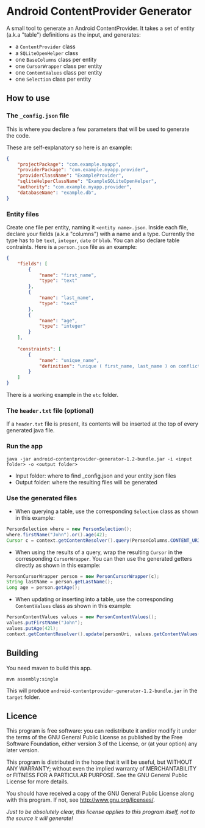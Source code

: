 Android ContentProvider Generator
=================================

A small tool to generate an Android ContentProvider.
It takes a set of entity (a.k.a "table") definitions as the input, and generates:
- a `ContentProvider` class
- a `SQLiteOpenHelper` class
- one `BaseColumns` class per entity 
- one `CursorWrapper` class per entity
- one `ContentValues` class per entity
- one `Selection` class per entity

How to use
----------

### The `_config.json` file

This is where you declare a few parameters that will be used to generate the code.

These are self-explanatory so here is an example:
```json
{
	"projectPackage": "com.example.myapp",
	"providerPackage": "com.example.myapp.provider",
	"providerClassName": "ExampleProvider",
	"sqliteHelperClassName": "ExampleSQLiteOpenHelper",
	"authority": "com.example.myapp.provider",
	"databaseName": "example.db",
}
```

### Entity files

Create one file per entity, naming it `<entity name>.json`.
Inside each file, declare your fields (a.k.a "columns") with a name and a type. Currently the type has to be `text`, `integer`, `date` or `blob`.
You can also declare table contraints.
Here is a `person.json` file as an example:

```json
{
	"fields": [
		{
			"name": "first_name",
			"type": "text"
		},
		{
			"name": "last_name",
			"type": "text"
		},
		{
			"name": "age",
			"type": "integer"
		}
	],
	
	"constraints": [
		{
			"name": "unique_name",
			"definition": "unique ( first_name, last_name ) on conflict replace"
		}
	]
}
```

There is a working example in the `etc` folder.

### The `header.txt` file (optional)

If a `header.txt` file is present, its contents will be inserted at the top of every generated java file.

### Run the app

`java -jar android-contentprovider-generator-1.2-bundle.jar -i <input folder> -o <output folder>`
- Input folder: where to find _config.json and your entity json files
- Output folder: where the resulting files will be generated

### Use the generated files

- When querying a table, use the corresponding `Selection` class as shown in this example:

```java
PersonSelection where = new PersonSelection();
where.firstName("John").or().age(42);
Cursor c = context.getContentResolver().query(PersonColumns.CONTENT_URI, projection, where.sel(), where.args(), null);
```
- When using the results of a query, wrap the resulting `Cursor` in the corresponding `CursorWrapper`.  You can then use
the generated getters directly as shown in this example:

```java
PersonCursorWrapper person = new PersonCursorWrapper(c);
String lastName = person.getLastName();
Long age = person.getAge();
```
- When updating or inserting into a table, use the corresponding `ContentValues` class as shown in this example:

```java
PersonContentValues values = new PersonContentValues();
values.putFirstName("John");
values.putAge(42l);
context.getContentResolver().update(personUri, values.getContentValues(), null, null);
```

Building
--------

You need maven to build this app.

`mvn assembly:single`

This will produce `android-contentprovider-generator-1.2-bundle.jar` in the `target` folder.


Licence
-------

This program is free software: you can redistribute it and/or modify
it under the terms of the GNU General Public License as published by
the Free Software Foundation, either version 3 of the License, or
(at your option) any later version.

This program is distributed in the hope that it will be useful,
but WITHOUT ANY WARRANTY; without even the implied warranty of
MERCHANTABILITY or FITNESS FOR A PARTICULAR PURPOSE.  See the
GNU General Public License for more details.

You should have received a copy of the GNU General Public License
along with this program.  If not, see <http://www.gnu.org/licenses/>.

*Just to be absolutely clear, this license applies to this program itself,
not to the source it will generate!*
